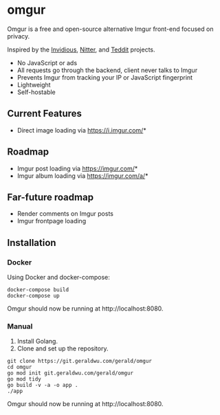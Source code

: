 # omgur

Omgur is a free and open-source alternative Imgur front-end focused on privacy.

Inspired by the [Invidious](https://github.com/iv-org/invidious), [Nitter](https://github.com/zedeus/nitter), and [Teddit](https://github.com/teddit-net/teddit) projects.

- No JavaScript or ads
- All requests go through the backend, client never talks to Imgur
- Prevents Imgur from tracking your IP or JavaScript fingerprint
- Lightweight
- Self-hostable

## Current Features

- Direct image loading via https://i.imgur.com/*

## Roadmap

- Imgur post loading via https://imgur.com/*
- Imgur album loading via https://imgur.com/a/*

## Far-future roadmap

- Render comments on Imgur posts
- Imgur frontpage loading

## Installation

### Docker

Using Docker and docker-compose:

```
docker-compose build
docker-compose up
```

Omgur should now be running at http://localhost:8080.

### Manual

1. Install Golang.
2. Clone and set up the repository.
```
git clone https://git.geraldwu.com/gerald/omgur
cd omgur
go mod init git.geraldwu.com/gerald/omgur
go mod tidy
go build -v -a -o app .
./app
```

Omgur should now be running at http://localhost:8080.
